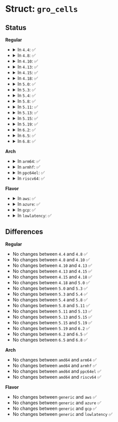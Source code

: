 # Struct: <code>gro_cells</code>

## Status
<b>Regular</b>
<ul>
<li>
<details>
<summary>In <code>4.4</code>: ✅</summary>

```c
struct gro_cells {
    struct gro_cell *cells;
};
```
</details>
</li>
<li>
<details>
<summary>In <code>4.8</code>: ✅</summary>

```c
struct gro_cells {
    struct gro_cell *cells;
};
```
</details>
</li>
<li>
<details>
<summary>In <code>4.10</code>: ✅</summary>

```c
struct gro_cells {
    struct gro_cell *cells;
};
```
</details>
</li>
<li>
<details>
<summary>In <code>4.13</code>: ✅</summary>

```c
struct gro_cells {
    struct gro_cell *cells;
};
```
</details>
</li>
<li>
<details>
<summary>In <code>4.15</code>: ✅</summary>

```c
struct gro_cells {
    struct gro_cell *cells;
};
```
</details>
</li>
<li>
<details>
<summary>In <code>4.18</code>: ✅</summary>

```c
struct gro_cells {
    struct gro_cell *cells;
};
```
</details>
</li>
<li>
<details>
<summary>In <code>5.0</code>: ✅</summary>

```c
struct gro_cells {
    struct gro_cell *cells;
};
```
</details>
</li>
<li>
<details>
<summary>In <code>5.3</code>: ✅</summary>

```c
struct gro_cells {
    struct gro_cell *cells;
};
```
</details>
</li>
<li>
<details>
<summary>In <code>5.4</code>: ✅</summary>

```c
struct gro_cells {
    struct gro_cell *cells;
};
```
</details>
</li>
<li>
<details>
<summary>In <code>5.8</code>: ✅</summary>

```c
struct gro_cells {
    struct gro_cell *cells;
};
```
</details>
</li>
<li>
<details>
<summary>In <code>5.11</code>: ✅</summary>

```c
struct gro_cells {
    struct gro_cell *cells;
};
```
</details>
</li>
<li>
<details>
<summary>In <code>5.13</code>: ✅</summary>

```c
struct gro_cells {
    struct gro_cell *cells;
};
```
</details>
</li>
<li>
<details>
<summary>In <code>5.15</code>: ✅</summary>

```c
struct gro_cells {
    struct gro_cell *cells;
};
```
</details>
</li>
<li>
<details>
<summary>In <code>5.19</code>: ✅</summary>

```c
struct gro_cells {
    struct gro_cell *cells;
};
```
</details>
</li>
<li>
<details>
<summary>In <code>6.2</code>: ✅</summary>

```c
struct gro_cells {
    struct gro_cell *cells;
};
```
</details>
</li>
<li>
<details>
<summary>In <code>6.5</code>: ✅</summary>

```c
struct gro_cells {
    struct gro_cell *cells;
};
```
</details>
</li>
<li>
<details>
<summary>In <code>6.8</code>: ✅</summary>

```c
struct gro_cells {
    struct gro_cell *cells;
};
```
</details>
</li>
</ul>
<b>Arch</b>
<ul>
<li>
<details>
<summary>In <code>arm64</code>: ✅</summary>

```c
struct gro_cells {
    struct gro_cell *cells;
};
```
</details>
</li>
<li>
<details>
<summary>In <code>armhf</code>: ✅</summary>

```c
struct gro_cells {
    struct gro_cell *cells;
};
```
</details>
</li>
<li>
<details>
<summary>In <code>ppc64el</code>: ✅</summary>

```c
struct gro_cells {
    struct gro_cell *cells;
};
```
</details>
</li>
<li>
<details>
<summary>In <code>riscv64</code>: ✅</summary>

```c
struct gro_cells {
    struct gro_cell *cells;
};
```
</details>
</li>
</ul>
<b>Flavor</b>
<ul>
<li>
<details>
<summary>In <code>aws</code>: ✅</summary>

```c
struct gro_cells {
    struct gro_cell *cells;
};
```
</details>
</li>
<li>
<details>
<summary>In <code>azure</code>: ✅</summary>

```c
struct gro_cells {
    struct gro_cell *cells;
};
```
</details>
</li>
<li>
<details>
<summary>In <code>gcp</code>: ✅</summary>

```c
struct gro_cells {
    struct gro_cell *cells;
};
```
</details>
</li>
<li>
<details>
<summary>In <code>lowlatency</code>: ✅</summary>

```c
struct gro_cells {
    struct gro_cell *cells;
};
```
</details>
</li>
</ul>

## Differences
<b>Regular</b>
<ul>
<li>
No changes between <code>4.4</code> and <code>4.8</code> ✅
</li>
<li>
No changes between <code>4.8</code> and <code>4.10</code> ✅
</li>
<li>
No changes between <code>4.10</code> and <code>4.13</code> ✅
</li>
<li>
No changes between <code>4.13</code> and <code>4.15</code> ✅
</li>
<li>
No changes between <code>4.15</code> and <code>4.18</code> ✅
</li>
<li>
No changes between <code>4.18</code> and <code>5.0</code> ✅
</li>
<li>
No changes between <code>5.0</code> and <code>5.3</code> ✅
</li>
<li>
No changes between <code>5.3</code> and <code>5.4</code> ✅
</li>
<li>
No changes between <code>5.4</code> and <code>5.8</code> ✅
</li>
<li>
No changes between <code>5.8</code> and <code>5.11</code> ✅
</li>
<li>
No changes between <code>5.11</code> and <code>5.13</code> ✅
</li>
<li>
No changes between <code>5.13</code> and <code>5.15</code> ✅
</li>
<li>
No changes between <code>5.15</code> and <code>5.19</code> ✅
</li>
<li>
No changes between <code>5.19</code> and <code>6.2</code> ✅
</li>
<li>
No changes between <code>6.2</code> and <code>6.5</code> ✅
</li>
<li>
No changes between <code>6.5</code> and <code>6.8</code> ✅
</li>
</ul>
<b>Arch</b>
<ul>
<li>
No changes between <code>amd64</code> and <code>arm64</code> ✅
</li>
<li>
No changes between <code>amd64</code> and <code>armhf</code> ✅
</li>
<li>
No changes between <code>amd64</code> and <code>ppc64el</code> ✅
</li>
<li>
No changes between <code>amd64</code> and <code>riscv64</code> ✅
</li>
</ul>
<b>Flavor</b>
<ul>
<li>
No changes between <code>generic</code> and <code>aws</code> ✅
</li>
<li>
No changes between <code>generic</code> and <code>azure</code> ✅
</li>
<li>
No changes between <code>generic</code> and <code>gcp</code> ✅
</li>
<li>
No changes between <code>generic</code> and <code>lowlatency</code> ✅
</li>
</ul>
